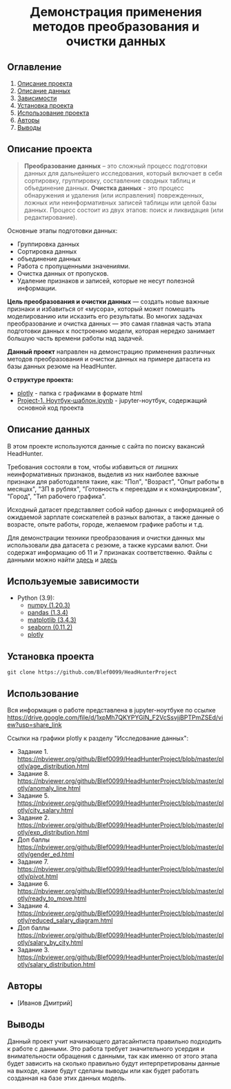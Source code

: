 
# <center> Демонстрация применения методов преобразования и очистки данных </center>
## Оглавление
1. [Описание проекта](#Описание-проекта)
2. [Описание данных](#Описание-данных)
3. [Зависимости](#Используемые-зависимости)
4. [Установка проекта](#Установка-проекта)
5. [Использование проекта](#Использование)
6. [Авторы](#Авторы)
7. [Выводы](Использование-проекта)

## Описание проекта

> **Преобразование данных** – это сложный процесс подготовки данных для дальнейшего исследования, который включает в себя сортировку, группировку, составление сводных таблиц и объединение данных.
**Очистка данных** - это процесс обнаружения и удаления (или исправления) поврежденных, ложных или неинформативных записей таблицы или целой базы данных. Процесс состоит из двух этапов: поиск и ликвидация (или редактирование).

Основные этапы подготовки данных:
* Группировка данных
* Сортировка данных
* объединение данных
* Работа с пропущенными значениями.
* Очистка данных от пропусков.
* Удаление признаков и записей, которые не несут полезной информации.

**Цель преобразования и очистки данных** — создать новые важные признаки и избавиться от «мусора», который может помешать моделированию или исказить его результаты. Во многих задачах преобразование и очистка данных — это самая главная часть этапа подготовки данных к построению модели, которая нередко занимает большую часть времени работы над задачей.


**Данный проект** направлен на демонстрацию применения различных методов преобразования и очистки данных на примере датасета из базы данных резюме на HeadHunter.

**О структуре проекта:**
* [plotly](.\plotly) - папка с графиками в формате html
* [Project-1. Ноутбук-шаблон.ipynb](.\Project-1.Ноутбук-шаблон.ipynb) - jupyter-ноутбук, содержащий основной код проекта 


## Описание данных
В этом проекте используются данные с сайта по поиску вакансий HeadHunter. 

Требования состояли в том, чтобы избавиться от лишних неинформативных признаков, выделив из них наиболее важные признаки для работодателя такие, как: "Пол", "Возраст", "Опыт работы в месяцах", "ЗП в рублях", "Готовность к переездам и к командировкам", "Город", "Тип рабочего графика". 

Исходный датасет представляет собой набор данных с информацией об ожидаемой зарплате соискателей в разных валютах, а также данные о возрасте, опыте работы, городе, желаемом графике работы и т.д.

Для демонстрации техники преобразования и очистки данных мы использовали два датасета с резюме, а также курсами валют. Они содержат информацию об 11 и 7 признаках соответственно. Файлы с данными можно найти [здесь](.\dst-3.0_16_1_hh_database.csv) и [здесь](.\ExchangeRates.csv)

## Используемые зависимости
* Python (3.9):
    * [numpy (1.20.3)](https://numpy.org)
    * [pandas (1.3.4)](https://pandas.pydata.org)
    * [matplotlib (3.4.3)](https://matplotlib.org)
    * [seaborn (0.11.2)](https://seaborn.pydata.org)
    * [plotly](https://plotly.com/)

## Установка проекта

```
git clone https://github.com/Blef0099/HeadHunterProject
```

## Использование
Вся информация о работе представлена в jupyter-ноутбуке по ссылке https://drive.google.com/file/d/1xpMh7QKYPYGlN_F2VcSsvjjBPTPmZSEd/view?usp=share_link

Ссылки на графики plotly к разделу "Исследование данных":
* Задание 1. https://nbviewer.org/github/Blef0099/HeadHunterProject/blob/master/plotly/age_distribution.html
* Задание 8. https://nbviewer.org/github/Blef0099/HeadHunterProject/blob/master/plotly/anomaly_line.html
* Задание 5. https://nbviewer.org/github/Blef0099/HeadHunterProject/blob/master/plotly/city_salary.html
* Задание 2. https://nbviewer.org/github/Blef0099/HeadHunterProject/blob/master/plotly/exp_distribution.html
* Доп баллы https://nbviewer.org/github/Blef0099/HeadHunterProject/blob/master/plotly/gender_ed.html
* Задание 7. https://nbviewer.org/github/Blef0099/HeadHunterProject/blob/master/plotly/pivot.html
* Задание 6. https://nbviewer.org/github/Blef0099/HeadHunterProject/blob/master/plotly/ready_to_move.html
* Задание 4. https://nbviewer.org/github/Blef0099/HeadHunterProject/blob/master/plotly/reduced_salary_diagram.html
* Доп баллы https://nbviewer.org/github/Blef0099/HeadHunterProject/blob/master/plotly/salary_by_city.html
* Задание 3. https://nbviewer.org/github/Blef0099/HeadHunterProject/blob/master/plotly/salary_distribution.html

## Авторы

* [Иванов Дмитрий]

## Выводы

Данный проект учит начинающего датасайнтиста правильно подходить к работе с данными. Это работа требует значительного усердия и внимательности обращения с данными, так как именно от этого этапа будет зависить на сколько правильно будут интерпретированы данные на выходе, какие будут сделаны выводы или как будет работать созданная на базе этих данных модель. 